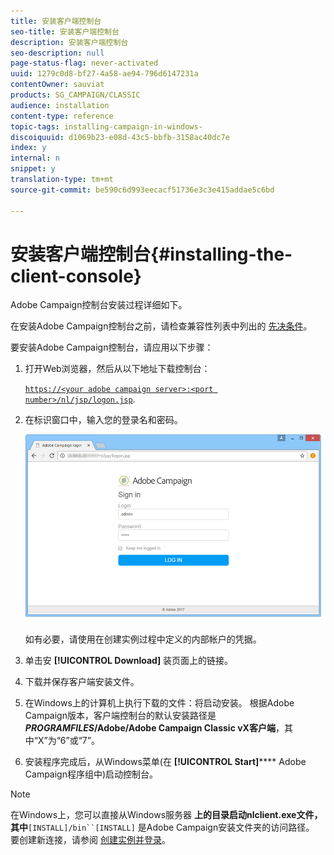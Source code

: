 ```yaml
---
title: 安装客户端控制台
seo-title: 安装客户端控制台
description: 安装客户端控制台
seo-description: null
page-status-flag: never-activated
uuid: 1279c0d8-bf27-4a58-ae94-796d6147231a
contentOwner: sauviat
products: SG_CAMPAIGN/CLASSIC
audience: installation
content-type: reference
topic-tags: installing-campaign-in-windows-
discoiquuid: d1069b23-e08d-43c5-bbfb-3158ac40dc7e
index: y
internal: n
snippet: y
translation-type: tm+mt
source-git-commit: be590c6d993eecacf51736e3c3e415addae5c6bd

---
```



# 安装客户端控制台{#installing-the-client-console}

Adobe Campaign控制台安装过程详细如下。

在安装Adobe Campaign控制台之前，请检查兼容性列表中列出的 [先决条件](https://helpx.adobe.com/campaign/kb/compatibility-matrix.html)。

要安装Adobe Campaign控制台，请应用以下步骤：

1. 打开Web浏览器，然后从以下地址下载控制台：

   [`https://<your adobe campaign server>:<port number>/nl/jsp/logon.jsp`](https://machine/nl/jsp/logon.jsp).

1. 在标识窗口中，输入您的登录名和密码。

   ![](assets/s_ncs_install_setup_download01.png)

   如有必要，请使用在创建实例过程中定义的内部帐户的凭据。

1. 单击安 **[!UICONTROL Download]** 装页面上的链接。
1. 下载并保存客户端安装文件。
1. 在Windows上的计算机上执行下载的文件：将启动安装。 根据Adobe Campaign版本，客户端控制台的默认安装路径是 **$PROGRAMFILES$/Adobe/Adobe Campaign Classic vX客户端**，其中“X”为“6”或“7”。
1. 安装程序完成后，从Windows菜单(在 **[!UICONTROL Start]****** Adobe Campaign程序组中)启动控制台。

>[!NOTE]
>
>在Windows上，您可以直接从Windows服务器 **上的目录启动nlclient.exe文件，其中**`[INSTALL]/bin``[INSTALL]` 是Adobe Campaign安装文件夹的访问路径。\
>要创建新连接，请参阅 [创建实例并登录](../../installation/using/creating-an-instance-and-logging-on.md)。

